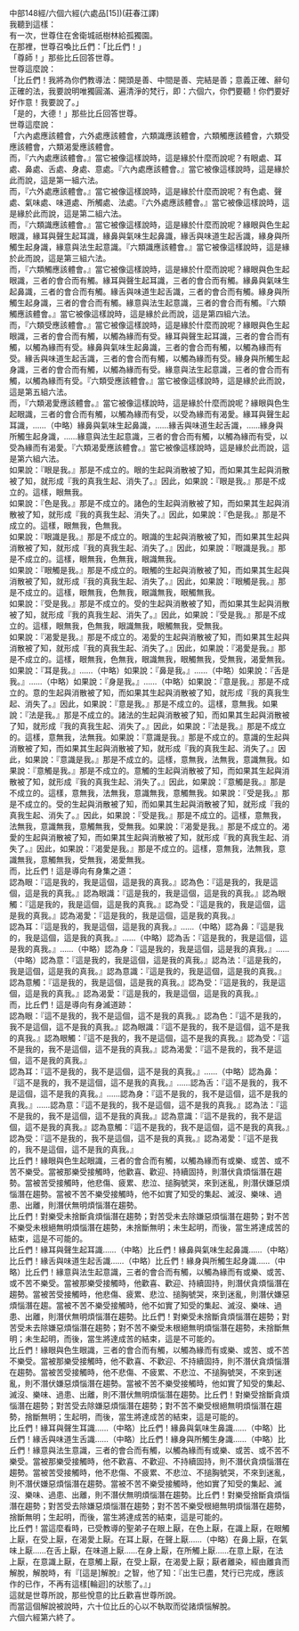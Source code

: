 中部148經/六個六經(六處品[15])(莊春江譯)  
我聽到這樣：  
有一次，世尊住在舍衛城祇樹林給孤獨園。  
在那裡，世尊召喚比丘們：「比丘們！」  
「尊師！」那些比丘回答世尊。  
世尊這麼說：  
「比丘們！我將為你們教導法：開頭是善、中間是善、完結是善；意義正確、辭句正確的法，我要說明唯獨圓滿、遍清淨的梵行，即：六個六，你們要聽！你們要好好作意！我要說了。」  
「是的，大德！」那些比丘回答世尊。  
世尊這麼說：  
「六內處應該體會，六外處應該體會，六類識應該體會，六類觸應該體會，六類受應該體會，六類渴愛應該體會。  
而，『六內處應該體會。』當它被像這樣說時，這是緣於什麼而說呢？有眼處、耳處、鼻處、舌處、身處、意處。『六內處應該體會。』當它被像這樣說時，這是緣於此而說，這是第一組六法。  
而，『六外處應該體會。』當它被像這樣說時，這是緣於什麼而說呢？有色處、聲處、氣味處、味道處、所觸處、法處。『六外處應該體會。』當它被像這樣說時，這是緣於此而說，這是第二組六法。  
而，『六類識應該體會。』當它被像這樣說時，這是緣於什麼而說呢？緣眼與色生起眼識，緣耳與聲生起耳識，緣鼻與氣味生起鼻識，緣舌與味道生起舌識，緣身與所觸生起身識，緣意與法生起意識。『六類識應該體會。』當它被像這樣說時，這是緣於此而說，這是第三組六法。  
而，『六類觸應該體會。』當它被像這樣說時，這是緣於什麼而說呢？緣眼與色生起眼識，三者的會合而有觸。緣耳與聲生起耳識，三者的會合而有觸。緣鼻與氣味生起鼻識，三者的會合而有觸。緣舌與味道生起舌識，三者的會合而有觸。緣身與所觸生起身識，三者的會合而有觸。緣意與法生起意識，三者的會合而有觸。『六類觸應該體會。』當它被像這樣說時，這是緣於此而說，這是第四組六法。  
而，『六類受應該體會。』當它被像這樣說時，這是緣於什麼而說呢？緣眼與色生起眼識，三者的會合而有觸，以觸為緣而有受。緣耳與聲生起耳識，三者的會合而有觸，以觸為緣而有受。緣鼻與氣味生起鼻識，三者的會合而有觸，以觸為緣而有受。緣舌與味道生起舌識，三者的會合而有觸，以觸為緣而有受。緣身與所觸生起身識，三者的會合而有觸，以觸為緣而有受。緣意與法生起意識，三者的會合而有觸，以觸為緣而有受。『六類受應該體會。』當它被像這樣說時，這是緣於此而說，這是第五組六法。  
而，『六類渴愛應該體會。』當它被像這樣說時，這是緣於什麼而說呢？緣眼與色生起眼識，三者的會合而有觸，以觸為緣而有受，以受為緣而有渴愛。緣耳與聲生起耳識，……（中略）緣鼻與氣味生起鼻識，……緣舌與味道生起舌識，……緣身與所觸生起身識，……緣意與法生起意識，三者的會合而有觸，以觸為緣而有受，以受為緣而有渴愛。『六類渴愛應該體會。』當它被像這樣說時，這是緣於此而說，這是第六組六法。  
如果說：『眼是我。』那是不成立的。眼的生起與消散被了知，而如果其生起與消散被了知，就形成『我的真我生起、消失了。』因此，如果說：『眼是我。』那是不成立的。這樣，眼無我。  
如果說：『色是我。』那是不成立的。諸色的生起與消散被了知，而如果其生起與消散被了知，就形成『我的真我生起、消失了。』因此，如果說：『色是我。』那是不成立的。這樣，眼無我，色無我。  
如果說：『眼識是我。』那是不成立的。眼識的生起與消散被了知，而如果其生起與消散被了知，就形成『我的真我生起、消失了。』因此，如果說：『眼識是我。』那是不成立的。這樣，眼無我，色無我，眼識無我。  
如果說：『眼觸是我。』那是不成立的。眼觸的生起與消散被了知，而如果其生起與消散被了知，就形成『我的真我生起、消失了。』因此，如果說：『眼觸是我。』那是不成立的。這樣，眼無我，色無我，眼識無我，眼觸無我。  
如果說：『受是我。』那是不成立的。受的生起與消散被了知，而如果其生起與消散被了知，就形成『我的真我生起、消失了。』因此，如果說：『受是我。』那是不成立的。這樣，眼無我，色無我，眼識無我，眼觸無我，受無我。  
如果說：『渴愛是我。』那是不成立的。渴愛的生起與消散被了知，而如果其生起與消散被了知，就形成『我的真我生起、消失了。』因此，如果說：『渴愛是我。』那是不成立的。這樣，眼無我，色無我，眼識無我，眼觸無我，受無我，渴愛無我。  
如果說：『耳是我。』……（中略）如果說：『鼻是我。』……（中略）如果說：『舌是我。』……（中略）如果說：『身是我。』……（中略）如果說：『意是我。』那是不成立的。意的生起與消散被了知，而如果其生起與消散被了知，就形成『我的真我生起、消失了。』因此，如果說：『意是我。』那是不成立的。這樣，意無我。如果說：『法是我。』那是不成立的。諸法的生起與消散被了知，而如果其生起與消散被了知，就形成『我的真我生起、消失了。』因此，如果說：『法是我。』那是不成立的。這樣，意無我，法無我。如果說：『意識是我。』那是不成立的。意識的生起與消散被了知，而如果其生起與消散被了知，就形成『我的真我生起、消失了。』因此，如果說：『意識是我。』那是不成立的。這樣，意無我，法無我，意識無我。如果說：『意觸是我。』那是不成立的。意觸的生起與消散被了知，而如果其生起與消散被了知，就形成『我的真我生起、消失了。』因此，如果說：『意觸是我。』那是不成立的。這樣，意無我，法無我，意識無我，意觸無我。如果說：『受是我。』那是不成立的。受的生起與消散被了知，而如果其生起與消散被了知，就形成『我的真我生起、消失了。』因此，如果說：『受是我。』那是不成立的。這樣，意無我，法無我，意識無我，意觸無我，受無我。如果說：『渴愛是我。』那是不成立的。渴愛的生起與消散被了知，而如果其生起與消散被了知，就形成『我的真我生起、消失了。』因此，如果說：『渴愛是我。』那是不成立的。這樣，意無我，法無我，意識無我，意觸無我，受無我，渴愛無我。  
而，比丘們！這是導向有身集之道：  
認為眼：『這是我的，我是這個，這是我的真我。』認為色：『這是我的，我是這個，這是我的真我。』認為眼識：『這是我的，我是這個，這是我的真我。』認為眼觸：『這是我的，我是這個，這是我的真我。』認為受：『這是我的，我是這個，這是我的真我。』認為渴愛：『這是我的，我是這個，這是我的真我。』  
認為耳：『這是我的，我是這個，這是我的真我。』……（中略）認為鼻：『這是我的，我是這個，這是我的真我。』……（中略）認為舌：『這是我的，我是這個，這是我的真我。』……（中略）認為身：『這是我的，我是這個，這是我的真我。』……（中略）認為意：『這是我的，我是這個，這是我的真我。』認為法：『這是我的，我是這個，這是我的真我。』認為意識：『這是我的，我是這個，這是我的真我。』認為意觸：『這是我的，我是這個，這是我的真我。』認為受：『這是我的，我是這個，這是我的真我。』認為渴愛：『這是我的，我是這個，這是我的真我。』  
而，比丘們！這是導向有身滅道跡：  
認為眼：『這不是我的，我不是這個，這不是我的真我。』認為色：『這不是我的，我不是這個，這不是我的真我。』認為眼識：『這不是我的，我不是這個，這不是我的真我。』認為眼觸：『這不是我的，我不是這個，這不是我的真我。』認為受：『這不是我的，我不是這個，這不是我的真我。』認為渴愛：『這不是我的，我不是這個，這不是我的真我。』  
認為耳：『這不是我的，我不是這個，這不是我的真我。』……（中略）認為鼻：『這不是我的，我不是這個，這不是我的真我。』……認為舌：『這不是我的，我不是這個，這不是我的真我。』……認為身：『這不是我的，我不是這個，這不是我的真我。』……認為意：『這不是我的，我不是這個，這不是我的真我。』認為法：『這不是我的，我不是這個，這不是我的真我。』認為意識：『這不是我的，我不是這個，這不是我的真我。』認為意觸：『這不是我的，我不是這個，這不是我的真我。』認為受：『這不是我的，我不是這個，這不是我的真我。』認為渴愛：『這不是我的，我不是這個，這不是我的真我。』  
比丘們！緣眼與色生起眼識，三者的會合而有觸，以觸為緣而有或樂、或苦、或不苦不樂受。當被那樂受接觸時，他歡喜、歡迎、持續固持，則潛伏貪煩惱潛在趨勢。當被苦受接觸時，他悲傷、疲累、悲泣、搥胸號哭，來到迷亂，則潛伏嫌惡煩惱潛在趨勢。當被不苦不樂受接觸時，他不如實了知受的集起、滅沒、樂味、過患、出離，則潛伏無明煩惱潛在趨勢。  
比丘們！對樂受未捨斷貪煩惱潛在趨勢；對苦受未去除嫌惡煩惱潛在趨勢；對不苦不樂受未根絕無明煩惱潛在趨勢，未捨斷無明；未生起明，而後，當生將達成苦的結束，這是不可能的。  
比丘們！緣耳與聲生起耳識……（中略）比丘們！緣鼻與氣味生起鼻識……（中略）比丘們！緣舌與味道生起舌識……（中略）比丘們！緣身與所觸生起身識……（中略）比丘們！緣意與法生起意識，三者的會合而有觸，以觸為緣而有或樂、或苦、或不苦不樂受。當被那樂受接觸時，他歡喜、歡迎、持續固持，則潛伏貪煩惱潛在趨勢。當被苦受接觸時，他悲傷、疲累、悲泣、搥胸號哭，來到迷亂，則潛伏嫌惡煩惱潛在趨。當被不苦不樂受接觸時，他不如實了知受的集起、滅沒、樂味、過患、出離，則潛伏無明煩惱潛在趨勢。比丘們！對樂受未捨斷貪煩惱潛在趨勢；對苦受未去除嫌惡煩惱潛在趨勢；對不苦不樂受未根絕無明煩惱潛在趨勢，未捨斷無明；未生起明，而後，當生將達成苦的結束，這是不可能的。  
比丘們！緣眼與色生眼識，三者的會合而有觸，以觸為緣而有或樂、或苦、或不苦不樂受。當被那樂受接觸時，他不歡喜、不歡迎、不持續固持，則不潛伏貪煩惱潛在趨勢。當被苦受接觸時，他不悲傷、不疲累、不悲泣、不搥胸號哭，不來到迷亂，則不潛伏嫌惡煩惱潛在趨勢。當被不苦不樂受接觸時，他如實了知受的集起、滅沒、樂味、過患、出離，則不潛伏無明煩惱潛在趨勢。比丘們！對樂受捨斷貪煩惱潛在趨勢；對苦受去除嫌惡煩惱潛在趨勢；對不苦不樂受根絕無明煩惱潛在趨勢，捨斷無明；生起明，而後，當生將達成苦的結束，這是可能的。  
比丘們！緣耳與聲生耳識……（中略）比丘們！緣鼻與氣味生鼻識……（中略）比丘們！緣舌與味道生舌識……（中略）比丘們！緣身與所觸生身識……（中略）比丘們！緣意與法生意識，三者的會合而有觸，以觸為緣而有或樂、或苦、或不苦不樂受。當被那樂受接觸時，他不歡喜、不歡迎、不持續固持，則不潛伏貪煩惱潛在趨勢。當被苦受接觸時，他不悲傷、不疲累、不悲泣、不搥胸號哭，不來到迷亂，則不潛伏嫌惡煩惱潛在趨勢。當被不苦不樂受接觸時，他如實了知受的集起、滅沒、樂味、過患、出離，則不潛伏無明煩惱潛在趨勢。比丘們！對樂受捨斷貪煩惱潛在趨勢；對苦受去除嫌惡煩惱潛在趨勢；對不苦不樂受根絕無明煩惱潛在趨勢，捨斷無明；生起明，而後，當生將達成苦的結束，這是可能的。  
比丘們！當這麼看時，已受教導的聖弟子在眼上厭，在色上厭，在識上厭，在眼觸上厭，在受上厭，在渴愛上厭。在耳上厭，在聲上厭……（中略）在鼻上厭，在氣味上厭……在舌上厭，在味道上厭……在身上厭，在所觸上厭……在意上厭，在法上厭，在意識上厭，在意觸上厭，在受上厭，在渴愛上厭；厭者離染，經由離貪而解脫，解脫時，有『[這是]解脫』之智，他了知：『出生已盡，梵行已完成，應該作的已作，不再有這樣[輪迴]的狀態了。』」  
這就是世尊所說，那些悅意的比丘歡喜世尊所說。  
而當這個解說被說時，六十位比丘的心以不執取而從諸煩惱解脫。  
六個六經第六終了。  
  
  
